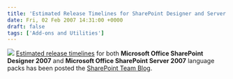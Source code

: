 ```yaml
---
title: 'Estimated Release Timelines for SharePoint Designer and Server 2007 Language Packs Published'
date: Fri, 02 Feb 2007 14:31:00 +0000
draft: false
tags: ['Add-ons and Utilities']
---
```


![](http://technet2.microsoft.com/library/gallery/templates/MNP2.Common/images/important.gif) [Estimated release timelines](http://blogs.msdn.com/sharepoint/default.aspx) for both **Microsoft Office SharePoint Designer 2007** and **Microsoft Office SharePoint Server 2007** language packs has been posted the [SharePoint Team Blog](http://blogs.msdn.com/sharepoint).